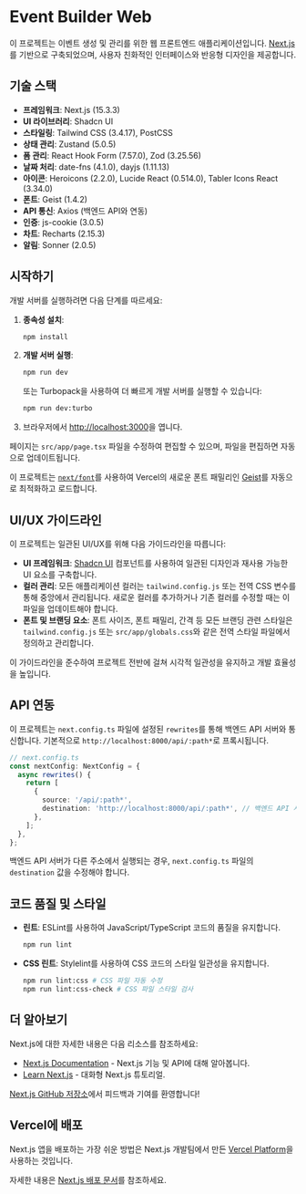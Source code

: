 # Event Builder Web

이 프로젝트는 이벤트 생성 및 관리를 위한 웹 프론트엔드 애플리케이션입니다. [Next.js](https://nextjs.org)를 기반으로 구축되었으며, 사용자 친화적인 인터페이스와 반응형 디자인을 제공합니다.

## 기술 스택

- **프레임워크**: Next.js (15.3.3)
- **UI 라이브러리**: Shadcn UI
- **스타일링**: Tailwind CSS (3.4.17), PostCSS
- **상태 관리**: Zustand (5.0.5)
- **폼 관리**: React Hook Form (7.57.0), Zod (3.25.56)
- **날짜 처리**: date-fns (4.1.0), dayjs (1.11.13)
- **아이콘**: Heroicons (2.2.0), Lucide React (0.514.0), Tabler Icons React (3.34.0)
- **폰트**: Geist (1.4.2)
- **API 통신**: Axios (백엔드 API와 연동)
- **인증**: js-cookie (3.0.5)
- **차트**: Recharts (2.15.3)
- **알림**: Sonner (2.0.5)

## 시작하기

개발 서버를 실행하려면 다음 단계를 따르세요:

1. **종속성 설치**:
   ```bash
   npm install
   ```

2. **개발 서버 실행**:
   ```bash
   npm run dev
   ```
   또는 Turbopack을 사용하여 더 빠르게 개발 서버를 실행할 수 있습니다:
   ```bash
   npm run dev:turbo
   ```

3. 브라우저에서 [http://localhost:3000](http://localhost:3000)을 엽니다.

페이지는 `src/app/page.tsx` 파일을 수정하여 편집할 수 있으며, 파일을 편집하면 자동으로 업데이트됩니다.

이 프로젝트는 [`next/font`](https://nextjs.org/docs/app/building-your-application/optimizing/fonts)를 사용하여 Vercel의 새로운 폰트 패밀리인 [Geist](https://vercel.com/font)를 자동으로 최적화하고 로드합니다.

## UI/UX 가이드라인

이 프로젝트는 일관된 UI/UX를 위해 다음 가이드라인을 따릅니다:

- **UI 프레임워크**: [Shadcn UI](https://ui.shadcn.com/) 컴포넌트를 사용하여 일관된 디자인과 재사용 가능한 UI 요소를 구축합니다.
- **컬러 관리**: 모든 애플리케이션 컬러는 `tailwind.config.js` 또는 전역 CSS 변수를 통해 중앙에서 관리됩니다. 새로운 컬러를 추가하거나 기존 컬러를 수정할 때는 이 파일을 업데이트해야 합니다.
- **폰트 및 브랜딩 요소**: 폰트 사이즈, 폰트 패밀리, 간격 등 모든 브랜딩 관련 스타일은 `tailwind.config.js` 또는 `src/app/globals.css`와 같은 전역 스타일 파일에서 정의하고 관리합니다.

이 가이드라인을 준수하여 프로젝트 전반에 걸쳐 시각적 일관성을 유지하고 개발 효율성을 높입니다.

## API 연동

이 프로젝트는 `next.config.ts` 파일에 설정된 `rewrites`를 통해 백엔드 API 서버와 통신합니다. 기본적으로 `http://localhost:8000/api/:path*`로 프록시됩니다.

```typescript
// next.config.ts
const nextConfig: NextConfig = {
  async rewrites() {
    return [
      {
        source: '/api/:path*',
        destination: 'http://localhost:8000/api/:path*', // 백엔드 API 서버 주소
      },
    ];
  },
};
```

백엔드 API 서버가 다른 주소에서 실행되는 경우, `next.config.ts` 파일의 `destination` 값을 수정해야 합니다.

## 코드 품질 및 스타일

- **린트**: ESLint를 사용하여 JavaScript/TypeScript 코드의 품질을 유지합니다.
  ```bash
  npm run lint
  ```
- **CSS 린트**: Stylelint를 사용하여 CSS 코드의 스타일 일관성을 유지합니다.
  ```bash
  npm run lint:css # CSS 파일 자동 수정
  npm run lint:css-check # CSS 파일 스타일 검사
  ```

## 더 알아보기

Next.js에 대한 자세한 내용은 다음 리소스를 참조하세요:

- [Next.js Documentation](https://nextjs.org/docs) - Next.js 기능 및 API에 대해 알아봅니다.
- [Learn Next.js](https://nextjs.org/learn) - 대화형 Next.js 튜토리얼.

[Next.js GitHub 저장소](https://github.com/vercel/next.js)에서 피드백과 기여를 환영합니다!

## Vercel에 배포

Next.js 앱을 배포하는 가장 쉬운 방법은 Next.js 개발팀에서 만든 [Vercel Platform](https://vercel.com/new?utm_medium=default-template&filter=next.js&utm_source=create-next-app&utm_campaign=create-next-app-readme)을 사용하는 것입니다.

자세한 내용은 [Next.js 배포 문서](https://nextjs.org/docs/app/building-your-application/deploying)를 참조하세요.

